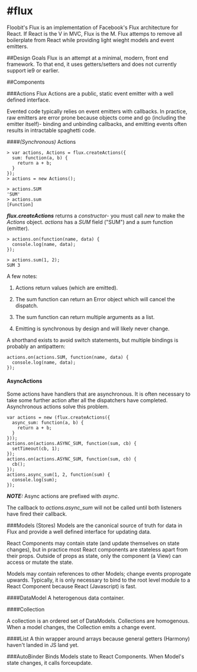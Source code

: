 #flux
====

Floobit's Flux is an implementation of Facebook's Flux architecture for React.  If React is the V in MVC, Flux is the M. Flux attemps to remove all boilerplate from React while providing light wieght models and event emitters. 

##Design Goals
Flux is an attempt at a minimal, modern, front end framework.  To that end, it uses getters/setters and does not currently support ie9 or earlier.

##Components

###Actions
Flux Actions are a public, static event emitter with a well defined interface.  

Evented code typically relies on event emitters with callbacks.  In practice, raw emitters are error prone because objects come and go (including the emitter itself)-  binding and unbinding callbacks, and emitting events often results in intractable spaghetti code.

####*(Synchronous)* Actions
```
> var actions, Actions = flux.createActions({
  sum: function(a, b) {
    return a + b;
  }
});
> actions = new Actions();

> actions.SUM
'SUM'
> actions.sum
[Function]
```
***flux.createActions*** returns a *constructor*- you must call *new* to make the *Actions* object.  *actions* has a *SUM* field ("SUM") and a *sum* function (emitter).

```
> actions.on(function(name, data) {
  console.log(name, data);
});

> actions.sum(1, 2);
SUM 3
```

A few notes:

1. Actions return values (which are emitted).

2. The sum function can return an Error object which will cancel the dispatch.

3. The sum function can return multiple arguments as a list.

4. Emitting is synchronous by design and will likely never change.


A shorthand exists to avoid switch statements, but multiple bindings is probably an antipattern:
```
actions.on(actions.SUM, function(name, data) {
  console.log(name, data);
});
```

#### AsyncActions

Some actions have handlers that are asynchronous.  It is often necessary to take some further action after all the dispatchers have completed.  Asynchronous actions solve this problem.

```
var actions = new (flux.createActions({
  async_sum: function(a, b) {
    return a + b;
  }
}));
actions.on(actions.ASYNC_SUM, function(sum, cb) {
  setTimeout(cb, 1);
});
actions.on(actions.ASYNC_SUM, function(sum, cb) {
  cb();
});
actions.async_sum(1, 2, function(sum) {
  console.log(sum);
});
```
***NOTE:*** Async actions are prefixed with *async*.  

The callback to *actions.async_sum* will not be called until both listeners have fired their callback.  

###Models (Stores)
Models are the canonical source of truth for data in Flux and provide a well defined interface for updating data.  

React Components may contain state (and update themselves on state changes), but in practice most React components are stateless apart from their props.  Outside of props as state, only the component (a View) can access or mutate the state.

Models may contain references to other Models; change events proprogate upwards.  Typically, it is only necessary to bind to the root level module to a React Component because React (Javascript) is fast.

####DataModel
A heterogenous data container.

####Collection

A collection is an ordered set of DataModels. Collections are homogenous.  When a model changes, the Collection emits a change event.

####List
A thin wrapper around arrays because general getters (Harmony) haven't landed in JS land yet.

###AutoBinder
Binds Models state to React Components.  When Model's state changes, it calls forceupdate.
